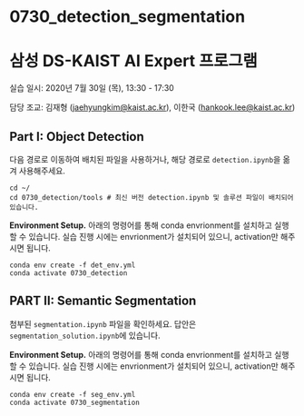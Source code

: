 # 0730_detection_segmentation

# 삼성 DS-KAIST AI Expert 프로그램 

실습 일시: 2020년 7월 30일 (목), 13:30 - 17:30

담당 조교: 김재형 (jaehyungkim@kaist.ac.kr), 이한국 (hankook.lee@kaist.ac.kr)

## Part I: Object Detection

다음 경로로 이동하여 배치된 파일을 사용하거나, 해당 경로로 `detection.ipynb`을 옮겨 사용해주세요.
```
cd ~/
cd 0730_detection/tools # 최신 버전 detection.ipynb 및 솔루션 파일이 배치되어있습니다.
```


**Environment Setup.** 아래의 명령어를 통해 conda envrionment를 설치하고 실행할 수 있습니다. 실습 진행 시에는 envrionment가 설치되어 있으니, activation만 해주시면 됩니다.
```
conda env create -f det_env.yml
conda activate 0730_detection
```

## PART II: Semantic Segmentation

첨부된 `segmentation.ipynb` 파일을 확인하세요. 답안은 `segmentation_solution.ipynb`에 있습니다.

**Environment Setup.** 아래의 명령어를 통해 conda envrionment를 설치하고 실행할 수 있습니다. 실습 진행 시에는 envrionment가 설치되어 있으니, activation만 해주시면 됩니다.
```
conda env create -f seg_env.yml
conda activate 0730_segmentation
```
